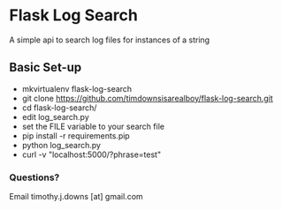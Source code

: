 # Flask Log Search 

A simple api to search log files for instances of a string 

## Basic Set-up
- mkvirtualenv flask-log-search
- git clone https://github.com/timdownsisarealboy/flask-log-search.git
- cd flask-log-search/
- edit log_search.py
- set the FILE variable to your search file
- pip install -r requirements.pip
- python log_search.py   
- curl -v "localhost:5000/?phrase=test"

### Questions?

Email timothy.j.downs [at] gmail.com
